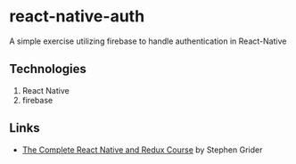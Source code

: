 # react-native-auth

A simple exercise utilizing firebase to handle authentication in React-Native

## Technologies
1. React Native
2. firebase

## Links
* [The Complete React Native and Redux Course](https://www.udemy.com/the-complete-react-native-and-redux-course/) by Stephen Grider
